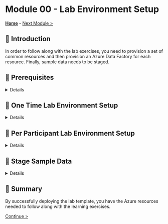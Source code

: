 # Module 00 - Lab Environment Setup

**[Home](../README.md)** - [Next Module >](../modules/module01.md)

## :loudspeaker: Introduction

In order to follow along with the lab exercises, you need to provision a set of common resources and then provision an Azure Data Factory for each resource. Finally, sample data needs to be staged.

## :thinking: Prerequisites

<details>

* An [Azure account](https://azure.microsoft.com/free/) with an active subscription.
* The subscription must have the following resource providers registered.
  * Microsoft.Authorization
  * Microsoft.DataFactory
  * Microsoft.EventHub
  * Microsoft.KeyVault
  * Microsoft.Storage
  * Microsoft.Sql
  * Microsoft.Synapse
  * Microsoft.Insights
    > **Warning**  If you are using an **Azure Pass promo code**, the following resource providers - `Microsoft.Storage`, `Microsoft.EventHub`, and `Microsoft.Synapse` are not registered by default. Follow the instructions on [how to register a resource provider](./providers.md) before proceeding with the lab environment deployment below.
* Owner permissions within a Resource Group to create resources and manage role assignments.

</details>

## :test_tube: One Time Lab Environment Setup

<details>

  > **Warning**  Deployed assets will include allow Azure and allow all firewall rules for training purposes only. Use a testing environment for training. Consult appropriate networking and security teams before production implementation.

1. Right-click or `Ctrl + click` the button below to open the Azure Portal in a new window.

    [![Deploy to Azure](https://aka.ms/deploytoazurebutton)](https://portal.azure.com/#create/Microsoft.Template/uri/https%3A%2F%2Fraw.githubusercontent.com%2Fadhazel%2FAzure-Data-Factory-Mapping-Data-Flow-Workshop%2Fmain%2Fenvironment%2Fazuredeploy.json)

    The below Azure resources will be included in the deployment:
    - Azure SQL Server and Database
    - Azure Synapse workspace and Synapse Dedicated Pool
    - 2 Azure Storage accounts (1 for the Synapse workspace and 1 for data files)
    - Azure Key Vault
    - Role assignment granting the Synapse workspace permission to the Storage Account for data files

2. Beneath the **Resource group** field, click **Create new** and provide a unique name (e.g. `adfmdflab-rg`), select a [valid location](https://azure.microsoft.com/global-infrastructure/services/?products=purview&regions=all) (e.g. `West US 3`), and then click **Review + create**.

    ![Deploy Template](../images/module00/create_deployment.png)

3. Once the validation has passed, click **Create**.

    ![Create Resources](../images/module00/create_deployment_create.png)

4. The deployment may take up to 10 minutes to complete. Once you see the message **Your deployment is complete**, click **Go to resource group**.

    ![Deployment Complete](../images/module00/deployment_complete.png)

5. If successful, you should see the resource group resources, similar to the screenshot below.

    ![Resource Group](../images/module00/deployed_resources.png)

</details>

## :test_tube: Per Participant Lab Environment Setup

<details>

1. Right-click or `Ctrl + click` the button below to open the Azure Portal in a new window.

    [![Deploy to Azure](https://aka.ms/deploytoazurebutton)](https://portal.azure.com/#create/Microsoft.Template/uri/https%3A%2F%2Fraw.githubusercontent.com%2Fadhazel%2FAzure-Data-Factory-Mapping-Data-Flow-Workshop%2Fmain%2Fenvironment%2Fazuredeploy.json)

</details>

## :test_tube: Stage Sample Data

<span style="color: green"><details></span>

Sample data is used throughout the modules. Sample data is listed by module below. Follow the instructions to stage it before the event.

1. [Create Integration Runtime](./modules/module01.md)

No sample data 

# [Create Linked Services](./modules/module02.md)

# [Two Ways to do a Basic Copy](./modules/module03.md)



4. [Join Placeholder](./modules/module04.md)
5. [Slowly Changing Dimensions](./modules/module05.md)
6. Change Data Capture Storage to SQL (coming soon)
7. [Medallion Architecture: Bronze Layer](./modules/module07.md)
8. [Medallion Architecture: Silver Layer](./modules/module08.md)
9. [Medallion Architecture: Gold Layer](./modules/module09.md)
10. [Medallion Architecture: Consumption Layer](./modules/module10.md)
11. [Troubleshooting](./modules/module11.md)
12. [Best Practices](./modules/module12.md)


</details>


## :tada: Summary

By successfully deploying the lab template, you have the Azure resources needed to follow along with the learning exercises.

[Continue >](../modules/module01.md)